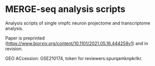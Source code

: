 # MERGE-seq analysis scripts
Analysis scripts of single vmpfc neuron projectome and transcriptome analysis.

Paper is preprinted (https://www.biorxiv.org/content/10.1101/2021.05.16.444258v1) and in revision.

GEO ACcession: GSE210174, token for reviewers:spurqamknpkrlkr.
